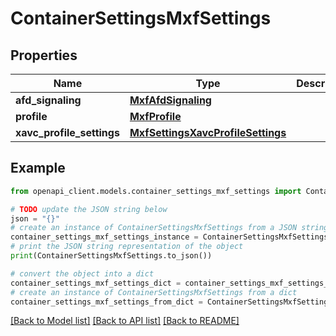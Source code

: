 # ContainerSettingsMxfSettings


## Properties

Name | Type | Description | Notes
------------ | ------------- | ------------- | -------------
**afd_signaling** | [**MxfAfdSignaling**](MxfAfdSignaling.md) |  | [optional] 
**profile** | [**MxfProfile**](MxfProfile.md) |  | [optional] 
**xavc_profile_settings** | [**MxfSettingsXavcProfileSettings**](MxfSettingsXavcProfileSettings.md) |  | [optional] 

## Example

```python
from openapi_client.models.container_settings_mxf_settings import ContainerSettingsMxfSettings

# TODO update the JSON string below
json = "{}"
# create an instance of ContainerSettingsMxfSettings from a JSON string
container_settings_mxf_settings_instance = ContainerSettingsMxfSettings.from_json(json)
# print the JSON string representation of the object
print(ContainerSettingsMxfSettings.to_json())

# convert the object into a dict
container_settings_mxf_settings_dict = container_settings_mxf_settings_instance.to_dict()
# create an instance of ContainerSettingsMxfSettings from a dict
container_settings_mxf_settings_from_dict = ContainerSettingsMxfSettings.from_dict(container_settings_mxf_settings_dict)
```
[[Back to Model list]](../README.md#documentation-for-models) [[Back to API list]](../README.md#documentation-for-api-endpoints) [[Back to README]](../README.md)


